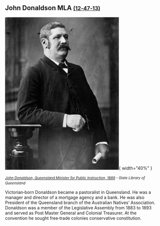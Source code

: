 ## John Donaldson MLA <small>[(12‑47‑13)](https://brisbane.discovereverafter.com/profile/31841292 "Go to Memorial Information" )</small>

![John Donaldson, Queensland Minister for Public Instruction, 1889](../assets/john-donaldson.jpg){ width="40%" } 

*<small>[John Donaldson, Queensland Minister for Public Instruction, 1889](http://onesearch.slq.qld.gov.au/permalink/f/1upgmng/slq_alma21218181910002061) - State Library of Queensland </small>* 

Victorian‑born Donaldson became a pastoralist in Queensland. He was a manager and director of a mortgage agency and a bank. He was also President of the Queensland branch of the Australian Natives’ Association. Donaldson was a member of the Legislative Assembly from 1883 to 1893 and served as Post Master General and Colonial Treasurer. At the convention he sought free‑trade colonies conservative constitution.
